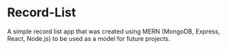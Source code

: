 # Record-List
A simple record list app that was created using MERN (MongoDB, Express, React, Node.js) to be used as a model for future projects.
